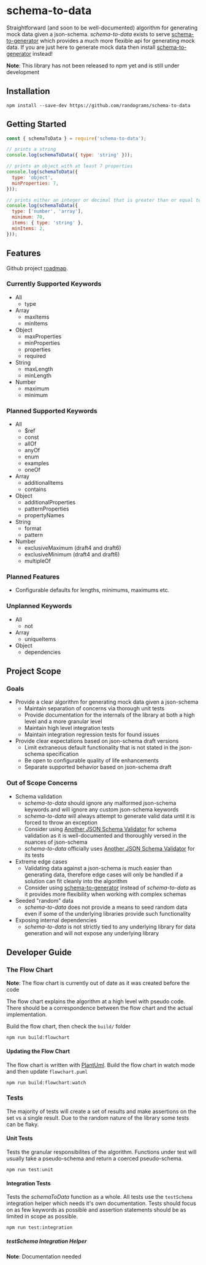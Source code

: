 # schema-to-data

Straightforward (and soon to be well-documented) algorithm for generating mock data given a json-schema. *schema-to-data* exists to serve [schema-to-generator](https://www.npmjs.com/package/@randograms/schema-to-generator) which provides a much more flexible api for generating mock data. If you are just here to generate mock data then install [schema-to-generator](https://www.npmjs.com/package/@randograms/schema-to-generator) instead!

**Note**: This library has not been released to npm yet and is still under development

## Installation

```
npm install --save-dev https://github.com/randograms/schema-to-data
```

## Getting Started

```javascript
const { schemaToData } = require('schema-to-data');

// prints a string
console.log(schemaToData({ type: 'string' }));

// prints an object with at least 7 properties
console.log(schemaToData({
  type: 'object',
  minProperties: 7,
}));

// prints either an integer or decimal that is greater than or equal to 70 OR a string array with at least 2 items
console.log(schemaToData({
  type: ['number', 'array'],
  minimum: 70,
  items: { type: 'string' },
  minItems: 2,
}));
```

## Features

Github project [roadmap](https://github.com/randograms/schema-to-data/projects/1).

### Currently Supported Keywords

- All
  - type
- Array
  - maxItems
  - minItems
- Object
  - maxProperties
  - minProperties
  - properties
  - required
- String
  - maxLength
  - minLength
- Number
  - maximum
  - minimum

### Planned Supported Keywords

- All
  - $ref
  - const
  - allOf
  - anyOf
  - enum
  - examples
  - oneOf
- Array
  - additionalItems
  - contains
- Object
  - additionalProperties
  - patternProperties
  - propertyNames
- String
  - format
  - pattern
- Number
  - exclusiveMaximum (draft4 and draft6)
  - exclusiveMinimum (draft4 and draft6)
  - multipleOf

### Planned Features

- Configurable defaults for lengths, minimums, maximums etc.

### Unplanned Keywords

- All
  - not
- Array
  - uniqueItems
- Object
  - dependencies

## Project Scope

### Goals

  - Provide a clear algorithm for generating mock data given a json-schema
    - Maintain separation of concerns via thorough unit tests
    - Provide documentation for the internals of the library at both a high level and a more granular level
    - Maintain high level integration tests
    - Maintain integration regression tests for found issues
  - Provide clear expectations based on json-schema draft versions
    - Limit extraneous default functionality that is not stated in the json-schema specification
    - Be open to configurable quality of life enhancements
    - Separate supported behavior based on json-schema draft

### Out of Scope Concerns

  - Schema validation
    - *schema-to-data* should ignore any malformed json-schema keywords and will ignore any custom json-schema keywords
    - *schema-to-data* will always attempt to generate valid data until it is forced to throw an exception
    - Consider using [Another JSON Schema Validator](https://ajv.js.org/) for schema validation as it is well-documented and thoroughly versed in the nuances of json-schema
    - *schema-to-data* officially uses [Another JSON Schema Validator](https://ajv.js.org/) for its tests
  - Extreme edge cases
    - Validating data against a json-schema is much easier than generating data, therefore edge cases will only be handled if a solution can fit cleanly into the algorithm
    - Consider using [schema-to-generator](https://www.npmjs.com/package/@randograms/schema-to-generator) instead of *schema-to-data* as it provides more flexibility when working with complex schemas
  - Seeded "random" data
    - *schema-to-data* does not provide a means to seed random data even if some of the underlying libraries provide such functionality
  - Exposing internal dependencies
    - *schema-to-data* is not strictly tied to any underlying library for data generation and will not expose any underlying library

## Developer Guide

### The Flow Chart

**Note**: The flow chart is currently out of date as it was created before the code

The flow chart explains the algorithm at a high level with pseudo code. There should be a correspondence between the flow chart and the actual implementation.

Build the flow chart, then check the `build/` folder

```
npm run build:flowchart
```

#### Updating the Flow Chart

The flow chart is written with [PlantUml](https://plantuml.com/). Build the flow chart in watch mode and then update `flowchart.puml`

```
npm run build:flowchart:watch
```

### Tests

The majority of tests will create a set of results and make assertions on the set vs a single result. Due to the random nature of the library some tests can be flaky.

#### Unit Tests

Tests the granular responsibilites of the algorithm. Functions under test will usually take a pseudo-schema and return a coerced pseudo-schema.

```
npm run test:unit
```

#### Integration Tests

Tests the *schemaToData* function as a whole. All tests use the `testSchema` integration helper which needs it's own documentation. Tests should focus on as few keywords as possible and assertion statements should be as limited in scope as possible.

```
npm run test:integration
```

##### testSchema Integration Helper

**Note**: Documentation needed
